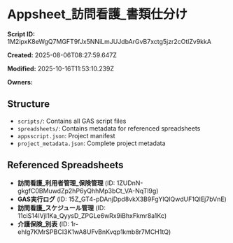# Appsheet_訪問看護_書類仕分け

**Script ID:** 1M2ipxK8eWgQ7MGFT9fJx5NNiLmJUJdbArGvB7xctg5jzr2cOtlZv9kkA

**Created:** 2025-08-06T08:27:59.647Z

**Modified:** 2025-10-16T11:53:10.239Z

**Owners:** 

## Structure

- `scripts/`: Contains all GAS script files
- `spreadsheets/`: Contains metadata for referenced spreadsheets
- `appsscript.json`: Project manifest
- `project_metadata.json`: Complete project metadata

## Referenced Spreadsheets

- **訪問看護_利用者管理_保険管理** (ID: 1ZUDnN-gkgfC0BMuwdZp2hP6yQhhMp3bCt_VA-NqTl9g)
- **GAS実行ログ** (ID: 15Z_GT4-pDAnjDpd8vkX3B9FgYlQIQwdUF1QIEj7bVnE)
- **訪問看護_スケジュール管理** (ID: 11ciS14lVjl1Ka_QyysD_ZPGLe6wRx9iBhxFkmr8a1Kc)
- **介護保険_別表** (ID: 1r-ehIg7KMrSPBCI3K1wA8UFvBnKvqp1kmb8r7MCH1tQ)
